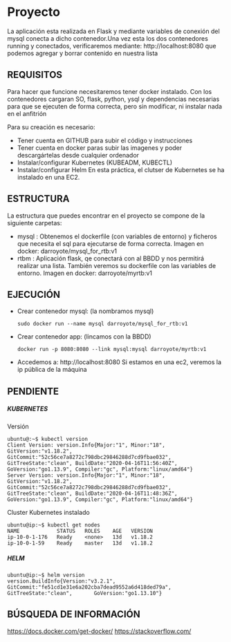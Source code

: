 # Proyecto


La aplicación esta realizada en Flask y mediante variables de conexión del mysql conecta a dicho contenedor.Una vez esta los dos contenedores running y conectados, verificaremos mediante: http://localhost:8080 que podemos agregar y borrar contenido en nuestra lista

## REQUISITOS

Para hacer que funcione necesitaremos tener docker instalado.
Con los contenedores cargaran SO, flask, python, ysql y dependencias necesarias para que se ejecuten de forma correcta, pero sin modificar, ni instalar nada en el anfitrión

Para su creación es necesario:
  - Tener cuenta en GITHUB para subir el código y instrucciones
  - Tener cuenta en docker paras subir las imagenes y poder descargártelas desde cualquier ordenador
  - Instalar/configurar Kubernetes (KUBEADM, KUBECTL)
  - Instalar/configurar Helm
En esta práctica, el clutser de Kubernetes se ha instalado en una EC2.


## ESTRUCTURA

La estructura que puedes encontrar en el proyecto se compone de la siguiente carpetas:

  - mysql : Obtenemos el dockerfile (con variables de entorno) y ficheros que necesita el sql para ejecutarse de forma correcta. 
  Imagen en docker: darroyote/mysql_for_rtb:v1 
  - rtbm : Aplicación flask, qe conectará con al BBDD y nos permitirá realizar una lista. También veremos su dockerfile con las variables de entorno. 
  Imagen en docker: darroyote/myrtb:v1

## EJECUCIÓN

  - Crear contenedor mysql: (la nombramos mysql)
    ```
    sudo docker run --name mysql darroyote/mysql_for_rtb:v1
    ```
  - Crear contenedor app: (lincamos con la BBDD)
    ```
    docker run -p 8080:8080 --link mysql:mysql darroyote/myrtb:v1
    ```
  - Accedemos a: http://localhost:8080 Si estamos en una ec2, veremos la ip pública de la máquina      


## PENDIENTE
  ##### KUBERNETES 
  Versión  
  ```
  ubuntu@:~$ kubectl version
  Client Version: version.Info{Major:"1", Minor:"18", GitVersion:"v1.18.2",      GitCommit:"52c56ce7a8272c798dbc29846288d7cd9fbae032", GitTreeState:"clean", BuildDate:"2020-04-16T11:56:40Z", GoVersion:"go1.13.9", Compiler:"gc", Platform:"linux/amd64"}
  Server Version: version.Info{Major:"1", Minor:"18", GitVersion:"v1.18.2", GitCommit:"52c56ce7a8272c798dbc29846288d7cd9fbae032", GitTreeState:"clean", BuildDate:"2020-04-16T11:48:36Z", GoVersion:"go1.13.9", Compiler:"gc", Platform:"linux/amd64"}
  ```
  Cluster Kubernetes instalado
  ```
  ubuntu@ip:~$ kubectl get nodes  
  NAME            STATUS   ROLES    AGE   VERSION  
  ip-10-0-1-176   Ready    <none>   13d   v1.18.2  
  ip-10-0-1-59    Ready    master   13d   v1.18.2
  ```
  ##### HELM
  ```
  ubuntu@ip:~$ helm version
  version.BuildInfo{Version:"v3.2.1", GitCommit:"fe51cd1e31e6a202cba7dead9552a6d418ded79a", GitTreeState:"clean",       GoVersion:"go1.13.10"}
   ```
  ## BÚSQUEDA DE INFORMACIÓN
  
  https://docs.docker.com/get-docker/
  https://stackoverflow.com/

